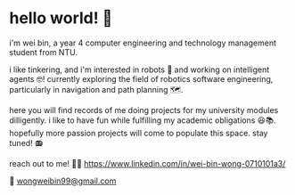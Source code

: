 # hello world! :partying_face:

i'm wei bin, a year 4 computer engineering and technology management student from NTU. 

i like tinkering, and i'm interested in robots :robot: and working on intelligent agents :nerd_face:! currently exploring the field of robotics software engineering, particularly in navigation and path planning :world_map:.

here you will find records of me doing projects for my university modules dilligently. i like to have fun while fulfilling my academic obligations :laughing::books:. 
hopefully more passion projects will come to populate this space. stay tuned! :radio:


reach out to me!
:office_worker: https://www.linkedin.com/in/wei-bin-wong-0710101a3/

:email: wongweibin99@gmail.com
